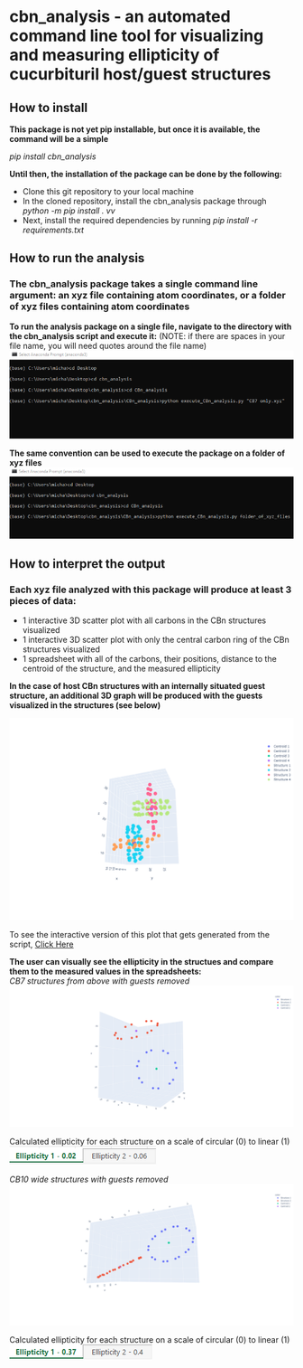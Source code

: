 # cbn_analysis - an automated command line tool for visualizing and measuring ellipticity of cucurbituril host/guest structures

## How to install
**This package is not yet pip installable, but once it is available, the command will be a simple**

_pip install cbn_analysis_

**Until then, the installation of the package can be done by the following:**
* Clone this git repository to your local machine
* In the cloned repository, install the cbn_analysis package through _python -m pip install . vv_ 
* Next, install the required dependencies by running _pip install -r requirements.txt_

## How to run the analysis
### The cbn_analysis package takes a single command line argument: an xyz file containing atom coordinates, or a folder of xyz files containing atom coordinates

**To run the analysis package on a single file, navigate to the directory with the cbn_analysis script and execute it:**
(NOTE: if there are spaces in your file name, you will need quotes around the file name)
![](images/single_file.png)


**The same convention can be used to execute the package on a folder of xyz files**
![](images/folder_test.png)



## How to interpret the output

### Each xyz file analyzed with this package will produce at least 3 pieces of data: 
* 1 interactive 3D scatter plot with all carbons in the CBn structures visualized 
* 1 interactive 3D scatter plot with only the central carbon ring of the CBn structures visualized
* 1 spreadsheet with all of the carbons, their positions, distance to the centroid of the structure, and the measured ellipticity

**In the case of host CBn structures with an internally situated guest structure, an additional 3D graph will be produced with the guests visualized in the structures (see below)**

![](images/testing_cbn_interactive.png)

To see the interactive version of this plot that gets generated from the script, [Click Here](https://plotly.com/~Mshavlik/63/)

**The user can visually see the ellipticity in the structues and compare them to the measured values in the spreadsheets:**                 
_CB7 structures from above with guests removed_
![](images/CB7_circular.png)

Calculated ellipticity for each structure on a scale of circular (0) to linear (1)                                                          
![](images/circular_ellipticity.png)


_CB10 wide structures with guests removed_
![](images/ellipsoid_example.png)

Calculated ellipticity for each structure on a scale of circular (0) to linear (1)                                                          ![](images/ellipse_ellipticity.png)


